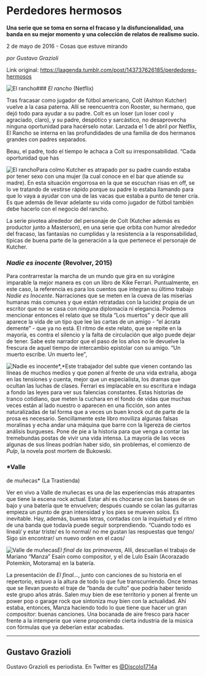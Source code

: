 # Perdedores hermosos

**Una serie que se toma en sorna el fracaso y la disfuncionalidad, una banda en su mejor momento y una colección de relatos de realismo sucio.**

2 de mayo de 2016 - Cosas que estuve mirando

_por Gustavo Grazioli_

Link original: https://laagenda.tumblr.com/post/143737626185/perdedores-hermosos

![El rancho](https://64.media.tumblr.com/fbb647a2fe66af32db4a5c118296801b/tumblr_inline_pk2t2mPUVI1t6q87u_500.jpg)### *El rancho* (Netflix)

Tras fracasar como jugador de fútbol
americano, Colt (Ashton Kutcher) vuelve a la casa paterna. Allí se
reencuentra con Rooster, su hermano, que dejó todo para ayudar a su
padre. Colt es un loser (un loser cool y agraciado, claro), y su
padre, despótico y sarcástico, no desaprovecha ninguna oportunidad
para hacérselo notar.  Lanzada el 1 de abril por Netflix, El Rancho
se interna en las profundidades de una familia de dos hermanos
grandes con padres separados. 


Beau, el padre, todo el tiempo le
achaca a Colt su irresponsabilidad. “Cada oportunidad que has


![El rancho](https://64.media.tumblr.com/fbb647a2fe66af32db4a5c118296801b/tumblr_inline_pk2t2mPUVI1t6q87u_400.jpg)Para colmo Kutcher es atrapado por su
padre cuando estaba por tener sexo con una mujer (la cual conoce en
el bar que atiende su madre). En esta situación engorrosa en la que
se escuchan risas en off, se lo ve tratando de vestirse rápido
porque su padre lo estaba llamando para que lo vaya a ayudar con una
de las vacas que estaba a punto de tener cría. Es que además de
llevar adelante su vida como jugador de fútbol también debe hacerlo
con el negocio del rancho.

La serie pivotea alrededor del
personaje de Colt (Kutcher además es productor junto a Masterson),
en una serie que orbita con humor alrededor del fracaso, las
fantasías no cumplidas y la resistencia a la responsabilidad, típicas
de buena parte de la generación a la que pertenece el personaje
de Kutcher. 


### *Nadie es inocente* (Revolver, 2015)

Para
contrarrestar la marcha de un mundo que gira en su vorágine
imparable la mejor manera es con un libro de Kike Ferrari.
Puntualmente, en este caso, la referencia es para los cuentos que
integran su último trabajo *Nadie
es Inocente*.
Narraciones que se meten en la cueva de las miserias humanas más
comunes y que están retratadas con la lucidez propia de un escritor
que no se casa con ninguna diplomacia ni elegancia. Podemos mencionar
entonces el relato que se titula “Los muertos” y decir que allí
aparece la vida de un tipo que lee las cartas de un amigo - “el
ácrata demente” - que ya no está.  El ritmo de este relato, que
se repite en la mayoría, es contra el silencio y la falta de
circulación que algo puede dejar de tener. Sabe este narrador que el
paso de los años no le devuelve la frescura de aquel tiempo de
intercambio epistolar con su amigo. “Un
muerto escribe. Un muerto lee”*,*

![Nadie es inocente](https://64.media.tumblr.com/f1bb3224dfdcd68794061d6bd225c1a6/tumblr_inline_pk2t2nfAB21t6q87u_250.jpg)*,*Este
trabajador del subte que vienen contando las líneas de muchos medios
y que ponen al frente de una vida extraña, aboga en las tensiones y
cuenta, mejor que un especialista, los dramas que ocultan las luchas
de clases. Ferrari es implacable en su escritura e indaga a fondo las
leyes para ver sus falencias constantes. Estas historias de tranco
cotidiano, que meten la cuchara en el fondo de vidas que muchas veces
están al lado nuestro o aparecen en una ficción, son antes
naturalizadas de tal forma que a veces un buen knock out de parte de
la prosa es necesario. Sencillamente este libro moviliza algunas
falsas moralinas y echa andar una máquina que barre con la ligereza
de ciertos análisis burgueses. Pone de pie a la historia para que
venga a contar las tremebundas postas de vivir una vida intensa. La
mayoría de las veces algunas de sus líneas podrían haber sido, sin
problemas, el comienzo de *Pulp*,
la novela post mortem de Bukowski.

### *Valle
de muñecas* (La Trastienda)

Ver
en vivo a Valle de muñecas es una de las experiencias más
atrapantes que tiene la escena rock actual. Estar ahí es chocarse
con las bases de un bajo y una batería que te envuelven; después
cuando se colan las guitarras empieza un punto de gran intensidad y
los pies se mueven solos.  Es inevitable. Hay, además, buenas
letras, contadas con la inquietud  y el ritmo de una banda que
todavía puede seguir sorprendiendo. “Cuando
todo es lineal/ y estar triste/  es lo normal/  no me gustan las
respuestas que tengo/ Sigo sin encontrar/ un nuevo orden en el caos/


![Valle de muñecas](https://64.media.tumblr.com/a272906479bfb8c8d4ac6ecf0a881f4a/tumblr_inline_pk2t2nlm721t6q87u_400.jpg)*El
final de las primaveras,* Allí,
descuellan el trabajo de Mariano “Manza” Esaín como compositor,
y el de Lulo Esaín (Acorazado Potemkin, Motorama) en la batería. 


La
presentación de *El
final…*,
junto con canciones de su historia en el repertorio, estuvo a la
altura de todo lo que fue transcurriendo. Once temas que se llevan
puesto el traje de “banda de culto” que podría haber tenido este
grupo  años atrás. Salen muy bien de ese territorio y ponen al
frente un power pop o garage rock que sintoniza muy bien con la
actualidad. Ahí estaba, entonces, Manza haciendo todo lo que tiene
que hacer un gran compositor: buenas canciones. Una bocanada de aire
fresco para hacer frente a la intemperie que viene proponiendo cierta
industria de la música con fórmulas que ya deberían estar
acabadas.

  




---

Gustavo Grazioli
----------------

 Gustavo Grazioli es periodista. En Twitter es [@Discolo1714a](https://twitter.com/Discolo1714) 

